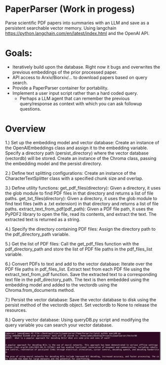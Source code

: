# PaperParser (Work in progess)
Parse scientific PDF papers into summaries with an LLM and save as a persistent searchable vector memory.
Using langchain https://python.langchain.com/en/latest/index.html and the OpenAI API. 

# Goals:
* Iteratively build upon the database. Right now it bugs and overwrites the previous embeddings of the prior processed paper. 
* API access to Arxiv/Biorxiv/... to download papers based on query search. 
* Provide a PaperParser container for portability. 
* Implement a user input script rather than a hard coded query.
  + Perhaps a LLM agent that can remember the previous query/response as context with which you can ask followup questions. 

# Overview
1.) Set up the embedding model and vector database:
    Create an instance of the OpenAIEmbeddings class and assign it to the embedding variable.
    Specify a directory path (persist_directory) where the vector database (vectordb) will be stored.
    Create an instance of the Chroma class, passing the embedding model and the persist directory.

2.) Define text splitting configurations:
    Create an instance of the CharacterTextSplitter class with a specified chunk size and overlap.

3.) Define utility functions:
    get_pdf_files(directory): Given a directory, it uses the glob module to find PDF files in that directory and returns a list of file paths.
    get_txt_files(directory): Given a directory, it uses the glob module to find text files (with a .txt extension) in that directory and returns a list of file paths.
    extract_text_from_pdf(pdf_path): Given a PDF file path, it uses the PyPDF2 library to open the file, read its contents, and extract the text. The extracted text is returned as a string.

4.) Specify the directory containing PDF files:
    Assign the directory path to the pdf_directory_path variable.

5.) Get the list of PDF files:
    Call the get_pdf_files function with the pdf_directory_path and store the list of PDF file paths in the pdf_files_list variable.
    

6.) Convert PDFs to text and add to the vector database:
    Iterate over the PDF file paths in pdf_files_list.
    Extract text from each PDF file using the extract_text_from_pdf function.
    Save the extracted text to a corresponding text file in the pdf_directory_path.
    The text is then embedded using the embedding model and added to the vectordb using the Chroma.from_documents method.

7.) Persist the vector database:
    Save the vector database to disk using the persist method of the vectordb object.
    Set vectordb to None to release the resources.

8.) Query vector database:
    Using queryDB.py script and modifying the query variable you can search your vector database. 
   
![Example of query and response](https://github.com/J-Burgess/PaperParser/blob/main/Markdown_Journal/figures/screenshotA.png?raw=true)
